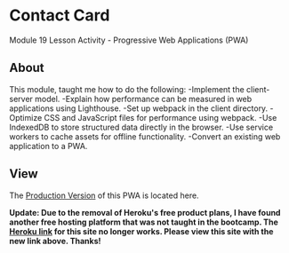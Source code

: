# Contact Card

Module 19 Lesson Activity - Progressive Web Applications (PWA)

## About

This module, taught me how to do the following:
-Implement the client-server model.
-Explain how performance can be measured in web applications using Lighthouse.
-Set up webpack in the client directory.
-Optimize CSS and JavaScript files for performance using webpack.
-Use IndexedDB to store structured data directly in the browser.
-Use service workers to cache assets for offline functionality.
-Convert an existing web application to a PWA.

## View

The [Production Version](https://contact-card-vwf6.onrender.com/) of this PWA is located here.

**Update: Due to the removal of Heroku's free product plans, I have found another free hosting platform that was not taught in the bootcamp. The [Heroku link](https://quiet-eyrie-71771.herokuapp.com/) for this site no longer works. Please view this site with the new link above. Thanks!**

